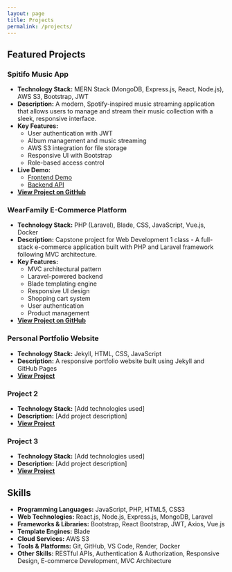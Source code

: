 ```yaml
---
layout: page
title: Projects
permalink: /projects/
---
```


## Featured Projects

### Spitifo Music App
- **Technology Stack:** MERN Stack (MongoDB, Express.js, React, Node.js), AWS S3, Bootstrap, JWT
- **Description:** A modern, Spotify-inspired music streaming application that allows users to manage and stream their music collection with a sleek, responsive interface.
- **Key Features:**
  - User authentication with JWT
  - Album management and music streaming
  - AWS S3 integration for file storage
  - Responsive UI with Bootstrap
  - Role-based access control
- **Live Demo:** 
  - [Frontend Demo](https://xuanwgit.github.io/Spitifo-Music-App-React)
  - [Backend API](https://spitifo-backend.onrender.com)
- **[View Project on GitHub](https://github.com/xuanwgit/Spitifo-Music-App-React)**

### WearFamily E-Commerce Platform
- **Technology Stack:** PHP (Laravel), Blade, CSS, JavaScript, Vue.js, Docker
- **Description:** Capstone project for Web Development 1 class - A full-stack e-commerce application built with PHP and Laravel framework following MVC architecture.
- **Key Features:**
  - MVC architectural pattern
  - Laravel-powered backend
  - Blade templating engine
  - Responsive UI design
  - Shopping cart system
  - User authentication
  - Product management
- **[View Project on GitHub](https://github.com/xuanwgit/FSD03_WebDev1_WearFamily_JSD)**

### Personal Portfolio Website
- **Technology Stack:** Jekyll, HTML, CSS, JavaScript
- **Description:** A responsive portfolio website built using Jekyll and GitHub Pages
- **[View Project](https://github.com/xuanwgit/PersonalPortfolioWeb)**

<!-- Add more projects as needed -->
### Project 2
- **Technology Stack:** [Add technologies used]
- **Description:** [Add project description]
- **[View Project](#)**

### Project 3
- **Technology Stack:** [Add technologies used]
- **Description:** [Add project description]
- **[View Project](#)**

## Skills

- **Programming Languages:** JavaScript, PHP, HTML5, CSS3
- **Web Technologies:** React.js, Node.js, Express.js, MongoDB, Laravel
- **Frameworks & Libraries:** Bootstrap, React Bootstrap, JWT, Axios, Vue.js
- **Template Engines:** Blade
- **Cloud Services:** AWS S3
- **Tools & Platforms:** Git, GitHub, VS Code, Render, Docker
- **Other Skills:** RESTful APIs, Authentication & Authorization, Responsive Design, E-commerce Development, MVC Architecture 